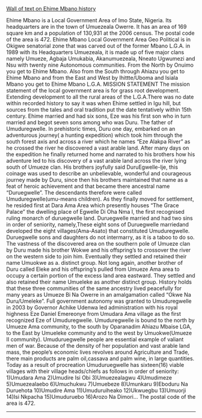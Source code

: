[Wall of text on Ehime Mbano history](https://olivernwokedi.wordpress.com/2015/02/06/welcome-to-mr-nwokedis-blog/)

Ehime Mbano is a Local Government Area of Imo State, Nigeria. Its headquarters are in the town of Umuezeala Owerre. It has an area of 169 square km and a population of 130,931 at the 2006 census. The postal code of the area is 472. Ehime Mbano Local Government Area Geo Political is in Okigwe senatorial zone that was carved out of the former Mbano L.G.A. in 1989 with its Headquarters Umuezeala, it is made up of five major clans namely Umueze, Agbaja Umukabia, Akanumuezeala, Nneato Ugwumezi and Nsu with twenty nine Autonomous communities. From the North by Onuimo you get to Ehime Mbano. Also from the South through Ahiazu you get to Ehime Mbano and from the East and West by Ihittte/Uboma and Isiala Mbano you get to Ehime Mbano L.G.A. MISSION STATEMENT The mission statement of the local government area is for grass root development. Extending development to all the rural areas of the L.G.A.There was no date within recorded history to say it was when Ehime settled in Igu hill, but sources from the tales and oral tradition put the date tentatively within 15th century. Ehime married and had six sons, Eze was his first son who in turn married and begot seven sons among who was Duru. The father of Umuduregwelle. In prehistoric times, Duru one day, embarked on an adventurous journey( a hunting expedition) which took him through the south forest axis and across a river which he names “Eze Alakpa River” as he crossed the river he discovered a vast arable land. After many days on the expedition he finally returned home and narrated to his brothers how his adventure led to his discovery of a vast arable land across the river lying south of Umueze clan. His brothers joyfully said DuruEgwelle-Ije, this coinage was used to describe an unbelievable, wonderful and courageous journey made by Duru, since then his brothers maintained that name as a feat of heroic achievement and that became there ancestral name “Duruegwelle”. The descendants therefore were called Umuduregwelle(umu-means children). As they finally moved for settlement, he resided first at Dara Ama Area which presently houses “The Grace Palace” the dwelling place of Egwelle Di Oha Nma I, the first recognised ruling monarch of duruegwelle land. Duruegwelle married and had two sins in order of seniority, namely,These eight sons of Duruegwelle marriedand developed the eight villages(Ama-Asato) that constituted Umuduregwelle. Duruegwelle sons and daughters do not intermarry, as it is a taboo to do so. The vastness of the discovered area on the southern pole of Umueze clan by Duru made his brother Wokwe and his offspring’s to crossover the river on the western side to join him. Eventually they settled and retained their name Umuokwe as a. distinct group. Not long again, another brother of Duru called Eleke and his offspring’s pulled from Umueze Ama area to occupy a certain portion of the excess land area eastward. They settled and also retained their name Umueleke as another distinct group. History holds that these three communities of the same ancestry lived peacefully for many years as Umueze Bi Na Owerre in an amalgamation called “Okwe Na Duru/Umeleke”. Full government autonomy was granted to Umuduregwelle in 2003 by Governor Achike Udenwa led administration with his royal highness Eze Daniel Emereonye from Umudara Ama village as the first recognized Eze of Umuduregwelle. Umuduregwelle is bound to the north by Umueze Ama community, to the south by Oparanadim Ahiazu Mbaise LGA, to the East by Umueleke community and to the west by Umuokwe(Umueze II community). Umuduruegwelle people are essential example of valiant men of war. Because of the density of her population and vast arable land mass, the people’s economic lives revolves around Agriculture and Trade, there main products are palm oil,cassava and palm wine, in large quantities. Today as a result of procreation Umuduruegwelle has sixteen(16) viable villages with their village heads/chiefs as follows in order of seniority: 1)Umudara Ama 2)Umudire Isi Obi 3)Umuezealagwu 4)Umudimeze 5)Umuezealaebo 6)Umuchukwu 7)Umuebeze 8)Umunkaru 9)Eboduru Na Duruehota 10)Umudire Ama 11)Umuduruiheako 12)Ukwuegbu 13)Umuorji 14)Isi Nkpacha 15)Umuduruebo 16)Arozo Na Dimori… The postal code of the area is 472.

---


